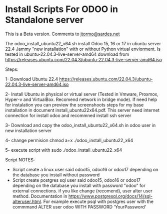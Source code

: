 # Install Scripts For ODOO in Standalone server


This is a Beta version. Comments to jtormo@sardes.net

The odoo_install_ubuntu22_x64.sh install Odoo 15, 16 or 17 in ubuntu server 22.4 Jammy "new installation" with or without Python virtual enviorment.
Is tested in ubuntu-22.04.3-live-server-amd64 download from https://releases.ubuntu.com/22.04.3/ubuntu-22.04.3-live-server-amd64.iso

Steps:

1- Download Ubuntu 22.4
   https://releases.ubuntu.com/22.04.3/ubuntu-22.04.3-live-server-amd64.iso
   
2- Install Ubuntu in physical or virtual server (Tested in Vmware, Proxmox, Hyper-v and VirtualBox. Recomend network in bridge mode).
   If need help for instalation you can preview the screenshoots steps for my base installation in document install_ubuntu22x64.pdf.
   This server need internet connection for install odoo and recommned install ssh server
   
3- Download and copy the odoo_install_ubuntu22_x64.sh in odoo user in new installation server

4- change permision chmod a+x ./odoo_install_ubuntu22_x64 

5- execute script with sudo ./odoo_install_ubuntu22_x64



Script NOTES: 

- Script create a linux user said odoo15, odoo16 or odoo17 depending on the database you install without password
- Script create postgres sql user said odoo15, odoo16 or odoo17 depending on the database you install with password "odoo" for external connections. if you like change (recomend), user alter user method. Documentation in https://www.postgresql.org/docs/14/sql-alteruser.html. For example execute psql with postgres user  with the commmand ALTER user odoo WITH PASSWORD 'YourPassword'
  



